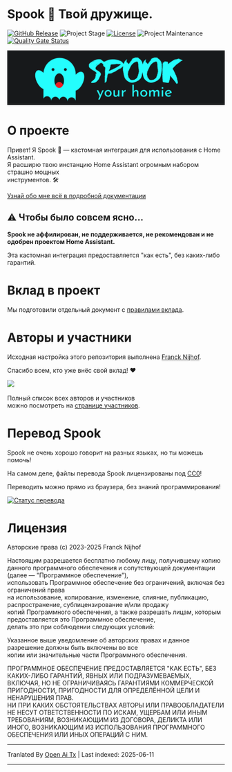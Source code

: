 # Spook 👻 Твой дружище.

[![GitHub Release][releases-shield]][releases]
![Project Stage][project-stage-shield]
[![License][license-shield]](https://raw.githubusercontent.com/frenck/spook/main/LICENSE.md)
![Project Maintenance][maintenance-shield]
[![Quality Gate Status][sonarcloud-shield]][sonarcloud]

![Spook - Твой дружище](https://raw.githubusercontent.com/frenck/spook/main/logos/logo_wordmark_catchphrase_2048x512.png)

# О проекте

Привет! Я Spook 👻 — кастомная интеграция для использования с Home Assistant.  
Я расширю твою инстанцию Home Assistant огромным набором страшно мощных  
инструментов. 🛠️

[Узнай обо мне всё в подробной документации](https://spook.boo/)

## ⚠️ Чтобы было совсем ясно...

**Spook не аффилирован, не поддерживается, не рекомендован и не одобрен проектом Home Assistant.**

Эта кастомная интеграция предоставляется "как есть", без каких-либо гарантий.

# Вклад в проект

Мы подготовили отдельный документ с [правилами вклада](https://spook.boo/development).

# Авторы и участники

Исходная настройка этого репозитория выполнена [Franck Nijhof][frenck].

Спасибо всем, кто уже внёс свой вклад! ❤️

<a href="https://github.com/frenck/spook/graphs/contributors">
  <img src="https://contrib.rocks/image?repo=frenck/spook" />
</a>

Полный список всех авторов и участников  
можно посмотреть на [странице участников][contributors].

# Перевод Spook

Spook не очень хорошо говорит на разных языках, но ты можешь помочь!

На самом деле, файлы перевода Spook лицензированы под [CC0](https://raw.githubusercontent.com/frenck/spook/main/custom_components/spook/translations/LICENSE.md)!

Переводить можно прямо из браузера, без знаний программирования!

[![Статус перевода](https://hosted.weblate.org/widgets/spook/-/integration/open-graph.png)](https://hosted.weblate.org/engage/spook/)

# Лицензия

Авторские права (c) 2023-2025 Franck Nijhof

Настоящим разрешается бесплатно любому лицу, получившему копию  
данного программного обеспечения и сопутствующей документации (далее — "Программное обеспечение"),  
использовать Программное обеспечение без ограничений, включая без ограничений права  
на использование, копирование, изменение, слияние, публикацию, распространение, сублицензирование и/или продажу  
копий Программного обеспечения, а также разрешать лицам, которым предоставляется это Программное обеспечение,  
делать это при соблюдении следующих условий:

Указанное выше уведомление об авторских правах и данное разрешение должны быть включены во все  
копии или значительные части Программного обеспечения.

ПРОГРАММНОЕ ОБЕСПЕЧЕНИЕ ПРЕДОСТАВЛЯЕТСЯ "КАК ЕСТЬ", БЕЗ КАКИХ-ЛИБО ГАРАНТИЙ, ЯВНЫХ ИЛИ ПОДРАЗУМЕВАЕМЫХ,  
ВКЛЮЧАЯ, НО НЕ ОГРАНИЧИВАЯСЬ ГАРАНТИЯМИ КОММЕРЧЕСКОЙ ПРИГОДНОСТИ, ПРИГОДНОСТИ ДЛЯ ОПРЕДЕЛЁННОЙ ЦЕЛИ И НЕНАРУШЕНИЯ ПРАВ.  
НИ ПРИ КАКИХ ОБСТОЯТЕЛЬСТВАХ АВТОРЫ ИЛИ ПРАВООБЛАДАТЕЛИ НЕ НЕСУТ ОТВЕТСТВЕННОСТИ ПО ИСКАМ, УЩЕРБАМ ИЛИ ИНЫМ  
ТРЕБОВАНИЯМ, ВОЗНИКАЮЩИМ ИЗ ДОГОВОРА, ДЕЛИКТА ИЛИ ИНОГО, ВОЗНИКАЮЩИМ ИЗ ИСПОЛЬЗОВАНИЯ ПРОГРАММНОГО ОБЕСПЕЧЕНИЯ ИЛИ ИНЫХ ОПЕРАЦИЙ С НИМ.

[contributors]: https://github.com/frenck/spook/graphs/contributors
[frenck]: https://github.com/frenck
[license-shield]: https://img.shields.io/github/license/frenck/spook.svg
[project-stage-shield]: https://img.shields.io/badge/project%20stage-SPOOKED-red.svg
[releases-shield]: https://img.shields.io/github/release/frenck/spook.svg
[releases]: https://github.com/frenck/spook/releases
[maintenance-shield]: https://img.shields.io/maintenance/yes/2025.svg
[sonarcloud-shield]: https://sonarcloud.io/api/project_badges/measure?project=frenck_python-elgato&metric=alert_status
[sonarcloud]: https://sonarcloud.io/summary/new_code?id=frenck_python-elgato


---


Tranlated By [Open Ai Tx](https://github.com/OpenAiTx/OpenAiTx) | Last indexed: 2025-06-11


---